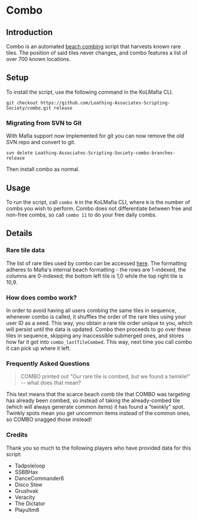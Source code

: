 # Combo

## Introduction

Combo is an automated [beach combing](https://kol.coldfront.net/thekolwiki/index.php/Comb_the_Beach) script that harvests known rare tiles. The position of said tiles never changes, and combo features a list of over 700 known locations.

## Setup

To install the script, use the following command in the KoLMafia CLI.
```text
git checkout https://github.com/Loathing-Associates-Scripting-Society/combo.git release
```

### Migrating from SVN to Git

With Mafia support now implemented for git you can now remove the old SVN repo and convert to git.

```
svn delete Loathing-Associates-Scripting-Society-combo-branches-release
```

Then install combo as normal.

## Usage

To run the script, call `combo N` in the KoLMafia CLI, where `N` is the number of combs you wish to perform. Combo does not differentiate between free and non-free combs, so call `combo 11` to do your free daily combs.

## Details

### Rare tile data

The list of rare tiles used by combo can be accessed [here](mafia/data/raretiles.json). The formatting adheres to Mafia's internal beach formatting - the rows are 1-indexed, the columns are 0-indexed; the bottom left tile is 1,0 while the top right tile is 10,9.

### How does combo work?

In order to avoid having all users combing the same tiles in sequence, whenever combo is called, it shuffles the order of the rare tiles using your user ID as a seed. This way, you obtain a rare tile order unique to you, which will persist until the data is updated. Combo then proceeds to go over these tiles in sequence, skipping any inaccessible submerged ones, and stores how far it got into `combo_lastTileCombed`. This way, next time you call combo it can pick up where it left.

### Frequently Asked Questions

> COMBO printed out "Our rare tile is combed, but we found a twinkle!" -- what does that mean?

This text means that the scarce beach comb tile that COMBO was targeting has already been combed, so instead of taking the already-combed tile (which will always generate common items) it has found a "twinkly" spot. Twinkly spots mean you get uncommon items instead of the common ones, so COMBO snagged those instead!

### Credits

Thank you so much to the following players who have provided data for this script:  
- Tadpoleloop 
- SSBBHax 
- DanceCommander6
- Disco Stew  
- Grushvak  
- Veracity
- The Dictator
- Playultm8

